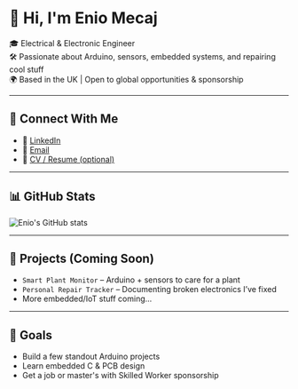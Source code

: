 # 👋 Hi, I'm Enio Mecaj

🎓 Electrical & Electronic Engineer  
🛠️ Passionate about Arduino, sensors, embedded systems, and repairing cool stuff  
🌍 Based in the UK | Open to global opportunities & sponsorship

---

## 🔗 Connect With Me
- 💼 [LinkedIn](https://linkedin.com/in/eniomecaj)  
- 📧 [Email](mailto:eniomecaj76@gmail.com)  
- 📄 [CV / Resume (optional)](https://link-to-cv.com)

---

## 📊 GitHub Stats

![Enio's GitHub stats](https://github-readme-stats.vercel.app/api?username=eniomecaj&show_icons=true&theme=default)

---

## 🧪 Projects (Coming Soon)
- `Smart Plant Monitor` – Arduino + sensors to care for a plant  
- `Personal Repair Tracker` – Documenting broken electronics I’ve fixed  
- More embedded/IoT stuff coming...

---

## 🚀 Goals
- Build a few standout Arduino projects  
- Learn embedded C & PCB design  
- Get a job or master's with Skilled Worker sponsorship  
